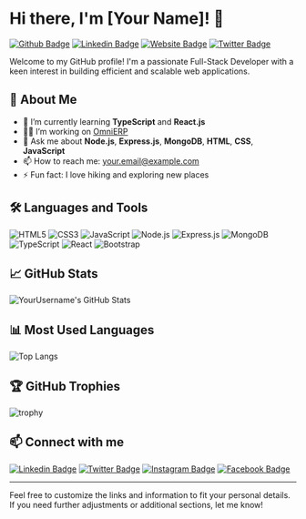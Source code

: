 # Hi there, I'm [Your Name]! 👋

[![Github Badge](https://img.shields.io/badge/-Github-000?style=flat&logo=Github&logoColor=white)](https://github.com/[YourUsername])
[![Linkedin Badge](https://img.shields.io/badge/-LinkedIn-blue?style=flat&logo=Linkedin&logoColor=white)](https://www.linkedin.com/in/[YourLinkedIn])
[![Website Badge](https://img.shields.io/badge/-Website-47CCCC?style=flat&logo=Google-Chrome&logoColor=white)](https://[YourWebsite])
[![Twitter Badge](https://img.shields.io/badge/-Twitter-1DA1F2?style=flat&logo=Twitter&logoColor=white)](https://twitter.com/[YourTwitter])

Welcome to my GitHub profile! I'm a passionate Full-Stack Developer with a keen interest in building efficient and scalable web applications.

## 🚀 About Me
- 🌱 I’m currently learning **TypeScript** and **React.js**
- 👨‍💻 I’m working on [OmniERP](https://github.com/[YourUsername]/OmniERP)
- 💬 Ask me about **Node.js**, **Express.js**, **MongoDB**, **HTML**, **CSS**, **JavaScript**
- 📫 How to reach me: [your.email@example.com](mailto:your.email@example.com)
- ⚡ Fun fact: I love hiking and exploring new places

## 🛠️ Languages and Tools
![HTML5](https://img.shields.io/badge/-HTML5-E34F26?style=flat&logo=html5&logoColor=white)
![CSS3](https://img.shields.io/badge/-CSS3-1572B6?style=flat&logo=css3&logoColor=white)
![JavaScript](https://img.shields.io/badge/-JavaScript-F7DF1E?style=flat&logo=javascript&logoColor=black)
![Node.js](https://img.shields.io/badge/-Node.js-339933?style=flat&logo=node.js&logoColor=white)
![Express.js](https://img.shields.io/badge/-Express.js-000?style=flat&logo=express&logoColor=white)
![MongoDB](https://img.shields.io/badge/-MongoDB-47A248?style=flat&logo=mongodb&logoColor=white)
![TypeScript](https://img.shields.io/badge/-TypeScript-007ACC?style=flat&logo=typescript&logoColor=white)
![React](https://img.shields.io/badge/-React-61DAFB?style=flat&logo=react&logoColor=black)
![Bootstrap](https://img.shields.io/badge/-Bootstrap-563D7C?style=flat&logo=bootstrap&logoColor=white)

## 📈 GitHub Stats
![YourUsername's GitHub Stats](https://github-readme-stats.vercel.app/api?username=[YourUsername]&show_icons=true&hide_border=true)

## 📊 Most Used Languages
![Top Langs](https://github-readme-stats.vercel.app/api/top-langs/?username=[YourUsername]&layout=compact)

## 🏆 GitHub Trophies
![trophy](https://github-profile-trophy.vercel.app/?username=[YourUsername]&theme=onedark)

## 📫 Connect with me
[![Linkedin Badge](https://img.shields.io/badge/-LinkedIn-blue?style=flat&logo=Linkedin&logoColor=white)](https://www.linkedin.com/in/[YourLinkedIn])
[![Twitter Badge](https://img.shields.io/badge/-Twitter-1DA1F2?style=flat&logo=Twitter&logoColor=white)](https://twitter.com/[YourTwitter])
[![Instagram Badge](https://img.shields.io/badge/-Instagram-E4405F?style=flat&logo=Instagram&logoColor=white)](https://www.instagram.com/[YourInstagram])
[![Facebook Badge](https://img.shields.io/badge/-Facebook-1877F2?style=flat&logo=facebook&logoColor=white)](https://www.facebook.com/[YourFacebook])

---

Feel free to customize the links and information to fit your personal details. If you need further adjustments or additional sections, let me know!
